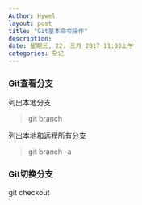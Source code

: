```yaml
---
Author: Hywel
layout: post
title: "Git基本命令操作" 
description: 
date: 星期三, 22. 三月 2017 11:03上午
categories: 杂记
---
```


### Git查看分支

列出本地分支
> git branch

列出本地和远程所有分支
> git branch -a 

### Git切换分支

git checkout
